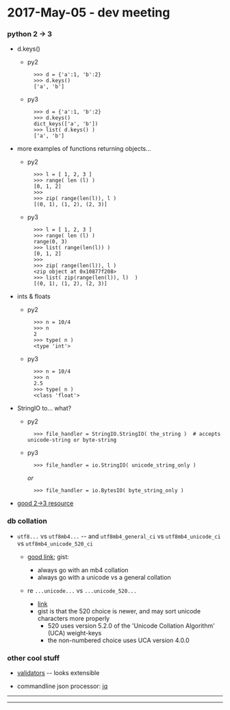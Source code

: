 2017-May-05 - dev meeting
=========================

### python 2 -> 3

- d.keys()

    - py2

            >>> d = {'a':1, 'b':2}
            >>> d.keys()
            ['a', 'b']

    - py3

            >>> d = {'a':1, 'b':2}
            >>> d.keys()
            dict_keys(['a', 'b'])
            >>> list( d.keys() )
            ['a', 'b']

- more examples of functions returning objects...

    - py2

            >>> l = [ 1, 2, 3 ]
            >>> range( len (l) )
            [0, 1, 2]
            >>>
            >>> zip( range(len(l)), l )
            [(0, 1), (1, 2), (2, 3)]

    - py3

            >>> l = [ 1, 2, 3 ]
            >>> range( len (l) )
            range(0, 3)
            >>> list( range(len(l)) )
            [0, 1, 2]
            >>>
            >>> zip( range(len(l)), l )
            <zip object at 0x10877f208>
            >>> list( zip(range(len(l)), l)  )
            [(0, 1), (1, 2), (2, 3)]


- ints & floats

    - py2

            >>> n = 10/4
            >>> n
            2
            >>> type( n )
            <type 'int'>

    - py3

            >>> n = 10/4
            >>> n
            2.5
            >>> type( n )
            <class 'float'>

- StringIO to... what?

    - py2

            >>> file_handler = StringIO.StringIO( the_string )  # accepts unicode-string or byte-string

    - py3

            >>> file_handler = io.StringIO( unicode_string_only )

        _or_

            >>> file_handler = io.BytesIO( byte_string_only )

- [good 2->3 resource](http://www.diveintopython3.net/porting-code-to-python-3-with-2to3.html)


### db collation

- `utf8...` vs `utf8mb4...` -- and `utf8mb4_general_ci` vs `utf8mb4_unicode_ci` vs `utf8mb4_unicode_520_ci`

    - [good link](http://stackoverflow.com/questions/766809/whats-the-difference-between-utf8-general-ci-and-utf8-unicode-ci); gist:
        - always go with an mb4 collation
        - always go with a unicode vs a general collation

    - re `...unicode...` vs `...unicode_520...`
        - [link](http://stackoverflow.com/questions/37307146/difference-between-utf8mb4-unicode-ci-and-utf8mb4-unicode-520-ci-collations-in-m)
        - gist is that the 520 choice is newer, and may sort unicode characters more properly
            - 520 uses version 5.2.0 of the 'Unicode Collation Algorithm' (UCA) weight-keys
            - the non-numbered choice uses UCA version 4.0.0


### other cool stuff

- [validators](https://github.com/kvesteri/validators/tree/master/validators) -- looks extensible

- commandline json processor: [jq](https://stedolan.github.io/jq/)


---

---

